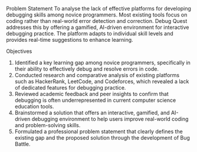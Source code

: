 Problem Statement
To analyse the lack of effective platforms for developing debugging skills among novice programmers.
Most existing tools focus on coding rather than real-world error detection and correction.
Debug Quest addresses this by offering a gamified, AI-driven environment for interactive debugging practice.
The platform adapts to individual skill levels and provides real-time suggestions to enhance learning.


Objectives
1. Identified a key learning gap among novice programmers, specifically in their ability to effectively debug and resolve errors in code.
2. Conducted research and comparative analysis of existing platforms such as HackerRank, LeetCode, and Codeforces, which revealed a lack of dedicated features for debugging practice.
3. Reviewed academic feedback and peer insights to confirm that debugging is often underrepresented in current computer science education tools.
4. Brainstormed a solution that offers an interactive, gamified, and AI-driven debugging environment to help users improve real-world coding and problem-solving skills.
5. Formulated a professional problem statement that clearly defines the existing gap and the proposed solution through the development of Bug Battle.
